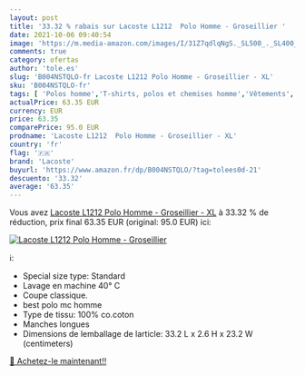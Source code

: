 ```yaml
---
layout: post
title: '33.32 % rabais sur Lacoste L1212  Polo Homme - Groseillier '
date: 2021-10-06 09:40:54
image: 'https://m.media-amazon.com/images/I/31Z7qdlqNgS._SL500_._SL400_.jpg'
comments: true
category: ofertas
author: 'tole.es'
slug: 'B004NSTQLO-fr Lacoste L1212 Polo Homme - Groseillier - XL'
sku: 'B004NSTQLO-fr'
tags: [ 'Polos homme','T-shirts, polos et chemises homme','Vêtements','Vêtements homme','lacoste', ]
actualPrice: 63.35 EUR
currency: EUR
price: 63.35
comparePrice: 95.0 EUR
prodname: 'Lacoste L1212  Polo Homme - Groseillier - XL'
country: 'fr'
flag: '🇫🇷'
brand: 'Lacoste'
buyurl: 'https://www.amazon.fr/dp/B004NSTQLO/?tag=tolees0d-21'
descuento: '33.32'
average: '63.35'
---
```


Vous avez [Lacoste L1212  Polo Homme - Groseillier - XL](https://www.amazon.fr/dp/B004NSTQLO/?tag=tolees0d-21)  à  33.32 % de réduction, prix final  63.35 EUR (original: 95.0 EUR) ici:

[![Lacoste L1212  Polo Homme - Groseillier ](https://m.media-amazon.com/images/I/31Z7qdlqNgS._SL500_._SL400_.jpg)](https://www.amazon.fr/dp/B004NSTQLO/?tag=tolees0d-21)

ℹ️:

- Special size type: Standard
- Lavage en machine 40° C
- Coupe classique.
- best polo mc homme
- Type de tissu: 100% co.coton
- Manches longues
- Dimensions de lemballage de larticle: 33.2 L x 2.6 H x 23.2 W (centimeters)

[🛒 Achetez-le maintenant!!](https://www.amazon.fr/dp/B004NSTQLO/?tag=tolees0d-21)
